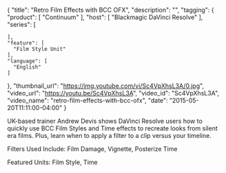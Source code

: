 {
  "title": "Retro Film Effects with BCC OFX",
  "description": "",
  "tagging": {
    "product": [
      "Continuum"
    ],
    "host": [
      "Blackmagic DaVinci Resolve"
    ],
    "series": [

    ],
    "feature": [
      "Film Style Unit"
    ],
    "language": [
      "English"
    ]
  },
  "thumbnail_url": "https://img.youtube.com/vi/Sc4VpXhsL3A/0.jpg",
  "video_url": "https://youtu.be/Sc4VpXhsL3A",
  "video_id": "Sc4VpXhsL3A",
  "video_name": "retro-film-effects-with-bcc-ofx",
  "date": "2015-05-20T11:11:00-04:00"
}

UK-based trainer Andrew Devis shows DaVinci Resolve users how to quickly use
BCC Film Styles and Time effects to recreate looks from silent era films.
Plus, learn when to apply a filter to a clip versus your timeline.

Filters Used Include: Film Damage, Vignette, Posterize Time

Featured Units: Film Style, Time


